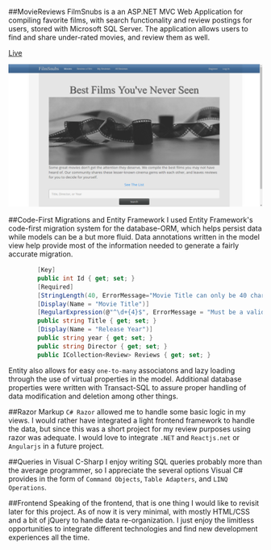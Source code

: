 

##MovieReviews
FilmSnubs is a an ASP.NET MVC Web Application for compiling favorite films, with search functionality and review postings for users, stored with Microsoft SQL Server. The application allows users to find and share under-rated movies, and review them as well. 

[Live](http://filmsnubs.apphb.com/home)

![home image](FS.png)

##Code-First Migrations and Entity Framework
I used Entity Framework's code-first migration system for the database-ORM, which helps persist data while models can be a but more fluid. Data annotations written in the model view help provide most of the information needed to generate a fairly accurate migration. 

```C#
        [Key]
        public int Id { get; set; }
        [Required]
        [StringLength(40, ErrorMessage="Movie Title can only be 40 characters")]
        [Display(Name = "Movie Title")]
        [RegularExpression(@"^\d+{4}$", ErrorMessage = "Must be a valid year")]
        public string Title { get; set; }
        [Display(Name = "Release Year")]
        public string year { get; set; }
        public string Director { get; set; }
        public ICollection<Review> Reviews { get; set; }
 ```
Entity also allows for easy `one-to-many` associatons and lazy loading through the use of virtual properties in the model. Additional database properties were written with Transact-SQL to assure proper handling of data modification and deletion among other things. 

##Razor Markup
`C# Razor` allowed me to handle some basic logic in my views. I would rather have integrated a light frontend framework to handle the data, but since this was a short project for my review purposes using razor was adequate. I would love to integrate `.NET` and `Reactjs.net` or `Angularjs` in a future project. 

##Queries in Visual C-Sharp
I enjoy writing SQL queries probably more than the average programmer, so I appreciate the several options Visual C# provides in the form of `Command Objects`, `Table Adapters`, and `LINQ Operations`. 

##Frontend
Speaking of the frontend, that is one thing I would like to revisit later for this project. As of now it is very minimal, with mostly HTML/CSS and a bit of jQuery to handle data re-organization. I just enjoy the limitless opportunities to integrate different technologies and find new development experiences all the time. 
